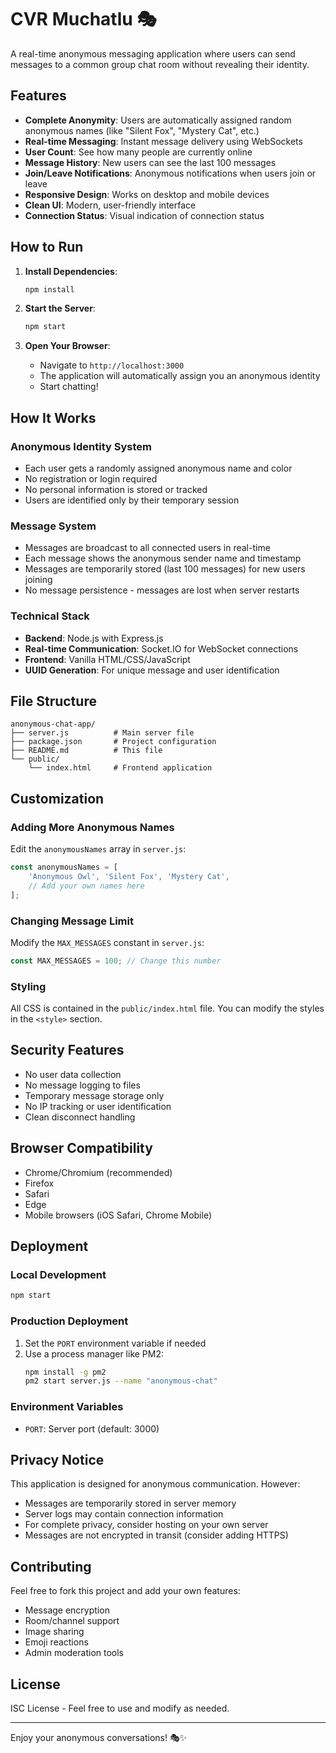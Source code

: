 # CVR Muchatlu 🎭

A real-time anonymous messaging application where users can send messages to a common group chat room without revealing their identity.

## Features

- **Complete Anonymity**: Users are automatically assigned random anonymous names (like "Silent Fox", "Mystery Cat", etc.)
- **Real-time Messaging**: Instant message delivery using WebSockets
- **User Count**: See how many people are currently online
- **Message History**: New users can see the last 100 messages
- **Join/Leave Notifications**: Anonymous notifications when users join or leave
- **Responsive Design**: Works on desktop and mobile devices
- **Clean UI**: Modern, user-friendly interface
- **Connection Status**: Visual indication of connection status

## How to Run

1. **Install Dependencies**:
   ```bash
   npm install
   ```

2. **Start the Server**:
   ```bash
   npm start
   ```

3. **Open Your Browser**:
   - Navigate to `http://localhost:3000`
   - The application will automatically assign you an anonymous identity
   - Start chatting!

## How It Works

### Anonymous Identity System
- Each user gets a randomly assigned anonymous name and color
- No registration or login required
- No personal information is stored or tracked
- Users are identified only by their temporary session

### Message System
- Messages are broadcast to all connected users in real-time
- Each message shows the anonymous sender name and timestamp
- Messages are temporarily stored (last 100 messages) for new users joining
- No message persistence - messages are lost when server restarts

### Technical Stack
- **Backend**: Node.js with Express.js
- **Real-time Communication**: Socket.IO for WebSocket connections
- **Frontend**: Vanilla HTML/CSS/JavaScript
- **UUID Generation**: For unique message and user identification

## File Structure

```
anonymous-chat-app/
├── server.js          # Main server file
├── package.json       # Project configuration
├── README.md          # This file
└── public/
    └── index.html     # Frontend application
```

## Customization

### Adding More Anonymous Names
Edit the `anonymousNames` array in `server.js`:

```javascript
const anonymousNames = [
    'Anonymous Owl', 'Silent Fox', 'Mystery Cat',
    // Add your own names here
];
```

### Changing Message Limit
Modify the `MAX_MESSAGES` constant in `server.js`:

```javascript
const MAX_MESSAGES = 100; // Change this number
```

### Styling
All CSS is contained in the `public/index.html` file. You can modify the styles in the `<style>` section.

## Security Features

- No user data collection
- No message logging to files
- Temporary message storage only
- No IP tracking or user identification
- Clean disconnect handling

## Browser Compatibility

- Chrome/Chromium (recommended)
- Firefox
- Safari
- Edge
- Mobile browsers (iOS Safari, Chrome Mobile)

## Deployment

### Local Development
```bash
npm start
```

### Production Deployment
1. Set the `PORT` environment variable if needed
2. Use a process manager like PM2:
   ```bash
   npm install -g pm2
   pm2 start server.js --name "anonymous-chat"
   ```

### Environment Variables
- `PORT`: Server port (default: 3000)

## Privacy Notice

This application is designed for anonymous communication. However:
- Messages are temporarily stored in server memory
- Server logs may contain connection information
- For complete privacy, consider hosting on your own server
- Messages are not encrypted in transit (consider adding HTTPS)

## Contributing

Feel free to fork this project and add your own features:
- Message encryption
- Room/channel support
- Image sharing
- Emoji reactions
- Admin moderation tools

## License

ISC License - Feel free to use and modify as needed.

---

Enjoy your anonymous conversations! 🎭✨
